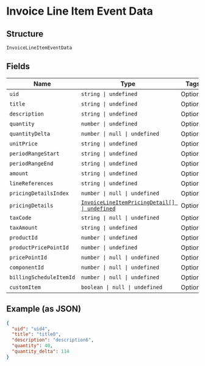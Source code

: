 
# Invoice Line Item Event Data

## Structure

`InvoiceLineItemEventData`

## Fields

| Name | Type | Tags | Description |
|  --- | --- | --- | --- |
| `uid` | `string \| undefined` | Optional | - |
| `title` | `string \| undefined` | Optional | - |
| `description` | `string \| undefined` | Optional | - |
| `quantity` | `number \| undefined` | Optional | - |
| `quantityDelta` | `number \| null \| undefined` | Optional | - |
| `unitPrice` | `string \| undefined` | Optional | - |
| `periodRangeStart` | `string \| undefined` | Optional | - |
| `periodRangeEnd` | `string \| undefined` | Optional | - |
| `amount` | `string \| undefined` | Optional | - |
| `lineReferences` | `string \| undefined` | Optional | - |
| `pricingDetailsIndex` | `number \| null \| undefined` | Optional | - |
| `pricingDetails` | [`InvoiceLineItemPricingDetail[] \| undefined`](../../doc/models/invoice-line-item-pricing-detail.md) | Optional | - |
| `taxCode` | `string \| null \| undefined` | Optional | - |
| `taxAmount` | `string \| undefined` | Optional | - |
| `productId` | `number \| undefined` | Optional | - |
| `productPricePointId` | `number \| undefined` | Optional | - |
| `pricePointId` | `number \| null \| undefined` | Optional | - |
| `componentId` | `number \| null \| undefined` | Optional | - |
| `billingScheduleItemId` | `number \| null \| undefined` | Optional | - |
| `customItem` | `boolean \| null \| undefined` | Optional | - |

## Example (as JSON)

```json
{
  "uid": "uid4",
  "title": "title0",
  "description": "description6",
  "quantity": 40,
  "quantity_delta": 114
}
```

